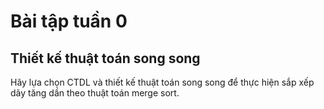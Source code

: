 # Bài tập tuần 0
## Thiết kế thuật toán song song
Hãy lựa chọn CTDL và thiết kế thuật toán song song để thực hiện sắp xếp dãy tăng dần theo thuật toán merge sort.
